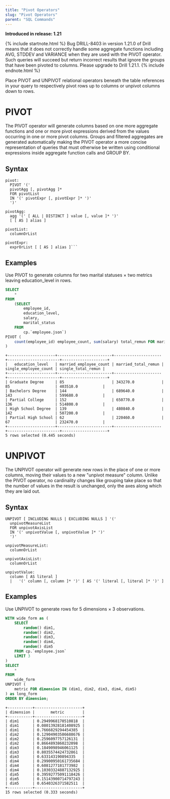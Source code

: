 ```yaml
---
title: "Pivot Operators"
slug: "Pivot Operators"
parent: "SQL Commands"
---
```


**Introduced in release: 1.21**

{% include startnote.html %}
Bug DRILL-8403 in version 1.21.0 of Drill means that it does not correctly handle some aggregate functions including AVG, STDDEV and VARIANCE when they are used with the PIVOT operator. Such queries will succeed but return incorrect results that ignore the groups that have been pivoted to columns. Please upgrade to Drill 1.21.1.
{% include endnote.html %}

Place PIVOT and UNPIVOT relational operators beneath the table references in your query to respectively pivot rows up to columns or unpivot columns down to rows.

# PIVOT

The PIVOT operator will generate columns based on one more aggregate functions and one or more pivot expressions derived from the values occurring in one or more pivot columns. Groups and filtered aggregates are generated automatically making the PIVOT operator a more concise representation of queries that must otherwise be written using conditional expressions inside aggregate function calls and GROUP BY.

## Syntax
```
pivot:
  PIVOT '('
  pivotAgg [, pivotAgg ]*
  FOR pivotList
  IN '(' pivotExpr [, pivotExpr ]* ')'
  ')'

pivotAgg:
  agg '(' [ ALL | DISTINCT ] value [, value ]* ')'
  [ [ AS ] alias ]

pivotList:
  columnOrList

pivotExpr:
  exprOrList [ [ AS ] alias ]```
```

## Examples

Use PIVOT to generate columns for two marital statuses × two metrics leaving education_level in rows.

```sql
SELECT
	*
FROM
	(SELECT
		employee_id,
		education_level,
		salary,
		marital_status
	FROM
		cp.`employee.json`)
PIVOT (
	count(employee_id) employee_count, sum(salary) total_remun FOR marital_status IN ('M' married, 'S' single)
)
```
```
+---------------------+------------------------+---------------------+-----------------------+--------------------+
|   education_level   | married_employee_count | married_total_remun | single_employee_count | single_total_remun |
+---------------------+------------------------+---------------------+-----------------------+--------------------+
| Graduate Degree     | 85                     | 343270.0            | 85                    | 403510.0           |
| Bachelors Degree    | 144                    | 689640.0            | 143                   | 599680.0           |
| Partial College     | 152                    | 650770.0            | 136                   | 514800.0           |
| High School Degree  | 139                    | 480840.0            | 142                   | 507200.0           |
| Partial High School | 62                     | 220460.0            | 67                    | 232470.0           |
+---------------------+------------------------+---------------------+-----------------------+--------------------+
5 rows selected (0.445 seconds)
```

# UNPIVOT

The UNPIVOT operator will generate new rows in the place of one or more columns, moving their values to a new "unpivot measure" column. Unlike the PIVOT operator, no cardinality changes like grouping take place so that the number of values in the result is unchanged, only the axes along which they are laid out.

## Syntax
```
UNPIVOT [ INCLUDING NULLS | EXCLUDING NULLS ] '('
  unpivotMeasureList
  FOR unpivotAxisList
  IN '(' unpivotValue [, unpivotValue ]* ')'
  ')'

unpivotMeasureList:
  columnOrList

unpivotAxisList:
  columnOrList

unpivotValue:
  column [ AS literal ]
  |   '(' column [, column ]* ')' [ AS '(' literal [, literal ]* ')' ]
```

## Examples
Use UNPIVOT to generate rows for 5 dimensions × 3 observations.

```sql
WITH wide_form as (
	SELECT
    	random() dim1,
    	random() dim2,
    	random() dim3,
    	random() dim4,
    	random() dim5
    FROM cp.`employee.json`
    LIMIT 3
)
SELECT
	*
FROM
	wide_form
UNPIVOT (
	metric FOR dimension IN (dim1, dim2, dim3, dim4, dim5)
) as long_form
ORDER BY dimension;
```

```
+-----------+---------------------+
| dimension |       metric        |
+-----------+---------------------+
| dim1      | 0.2949968170510818  |
| dim1      | 0.08013928181408925 |
| dim1      | 0.7666829294454385  |
| dim2      | 0.12904903586688676 |
| dim2      | 0.2596097757126131  |
| dim2      | 0.8664893860232098  |
| dim3      | 0.1849098946061125  |
| dim3      | 0.8035574424732861  |
| dim3      | 0.633143190894335   |
| dim4      | 0.29900950161735684 |
| dim4      | 0.6081277181773982  |
| dim4      | 0.10303324887132925 |
| dim5      | 0.39592775091118426 |
| dim5      | 0.15143900714797243 |
| dim5      | 0.6540326371582511  |
+-----------+---------------------+
15 rows selected (0.333 seconds)
```


